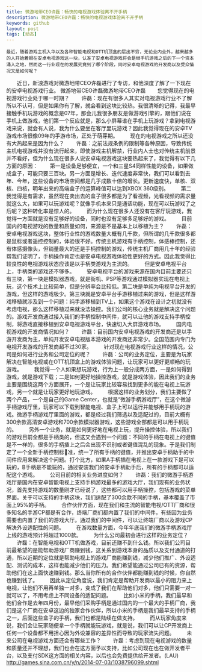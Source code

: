```yaml
---
title: 微游地带CEO许磊：畅快的电视游戏体验离不开手柄
description: 微游地带CEO许磊：畅快的电视游戏体验离不开手柄
keywords: github
layout: post
tags: [动态]
---
```


	最近，随着游戏主机入华以及各种智能电视和OTT机顶盒的层出不穷，无论业内业外，越来越多的人开始着眼在安卓电视游戏这一块，认准了安卓电视游戏将会是继手机游戏之后的下一个资本涌入之地，然而这一行业现在的发展究竟到了哪个阶段，同时安卓电视游戏的开发商以及受众情况又是如何呢？
　　近日，新浪游戏对微游地带CEO许磊进行了专访，和他深度了解了一下现在的安卓电视游戏行业。
微游地带CEO许磊微游地带CEO许磊
　　您觉得现在的电视游戏行业处于哪一时期？
　　许磊：现在有很多人其实对电视游戏行业不了解所以不认可，但是如果你有了解，就会看到这块比较热。我很清晰的记得，我最早接触手机玩游戏的概念是07年，那会儿我很多朋友是做游戏引擎的，跟他们说在手机上做游戏，他们第一个反应就是，那么小屏幕谁在手机上玩游戏？拿到电视游戏来说，就会有人说，我为什么要坐在客厅里玩游戏？因此我觉得现在的安卓TV游戏市场很像09年的手游市场，正处于萌芽期。
　　现在的电视游戏之所以还没有大热起来是因为什么？
　　许磊：之前法规条例的限制等各种原因，导致传统主机电视游戏并没有流行起来，即使游戏主机解禁，行业内人士也对传统主机前景并不看好，但为什么现在很多人说安卓电视游戏这块要热起来了，我觉得有以下几方面的原因：
　　第一是设备足够便宜，一个和三星S4同样性能的设备，如果做成盒子，可能只要三百块。另一方面是增长、迭代速度非常快，我们可以看到去年、今年，这些设备的市场空间都是几乎成数十倍的增长。更新速度快，单核、双核、四核，明年出来的高端盒子的运算峰值可以达到XBOX 360级别。
　　第二我觉得是有需求，虽然现在卖出去的盒子很多都是为了看视频，光看视频的需求量就这么大，如果可以玩游戏呢？就像手机本来只是通话功能，现在可以玩游戏了之后呢？这种转化率是惊人的。
　　而为什么现在很多人还没有在客厅玩游戏，我觉得一方面就是没有足够好的设备，同时也没有足够多足够好的游戏。
　　目前国内的电视游戏的数量和质量如何，来源是不是基本上以移植为主？
　　许磊：安卓电视游戏这块，整体行业性的游戏数量大概有几千款，但所谓的几千款很多都是鼠标或者遥控控制的，体验很不好。传统主机游戏有手柄控制，体感棒控制，还有体感摄像头，但销量最大的还是手柄控制的游戏，传统主机厂商用几十年的经验帮我们证明了，手柄操作肯定也是安卓电视游戏体验性更好的方式。因此我觉得比较良性的电视游戏状态应该是以手柄类游戏为主流的。
　　但是安卓电视平台上，手柄类的游戏还不够多。
　　安卓电视平台的游戏来源在国内目前主要还只有三块，第一块是模拟器游戏，就是街机、PSP等游戏通过模拟器实现在电视上玩，这个技术上比较简单，但是分辨率会比较低。第二块是单纯为电视平台开发的游戏，但这样的游戏极少。第三块就是安卓平台手游移植过来的游戏，但是这样游戏移植就涉及到一个问题：纯手游移植到TV上，如果这个游戏在设计之初就没有考虑电视，那么这样移植过来就没法操控。我们公司的核心业务就是解决这个问题的。游戏开发商通过接入我们的手柄控制中间件，就可以让他的游戏支持手柄控制，将游戏直接移植到安卓电视游戏平台，快速切入大屏游戏市场。
　　国内电视游戏的开发商情况如何？
　　许磊：目前国内安卓电视游戏的开发商还是以手游开发商为主，单纯开发安卓电视版本游戏的开发商还非常少。全国范围内专门为电视开发游戏的开发商超不过30家。
　　针对现在电视游戏行业这样的情况，公司是如何进行业务和公司定位的呢？
　　许磊：公司的业务定位，主要是为玩家解决在智能电视或在OTT机顶盒上的游戏体验问题，让玩家可以更好更顺畅的玩游戏。
　　我觉得一个人如果想玩游戏，行为上一般分成两方面，一是如何得到游戏，就是游戏下载；二是如何更好地操控游戏，就是游戏体验，因此我们的业务主要是围绕这两个方面展开，一个是让玩家比较容易找到更多的能在电视上玩游戏，另一个就是让玩家更好地玩游戏。
　　根据这样的业务划分，我们主要做了两个产品，一个是自己的Game Center，也就是“微游手柄游戏厅”，在这个微游手柄游戏厅里，玩家可以下载到智能电视、盒子上可以运行并能够用手柄玩的游戏。微游手柄游戏厅里面的游戏，都是经过我们筛选以及适配过的，目前大概有300余款高清安卓游戏和700余款模拟器游戏，这些游戏全部都是可以用手柄玩的。
　　另外一个业务，就是如何更好地在电视上玩，提升操控体验，所以我们的游戏目前全都是手柄类的，但这又会遇到一个问题：不同的手柄在电视上的键值是不一样的，很多的手柄插上之后会出现不识别或者键值混乱的现象。于是我们制定了一个全新手柄控制标准，统一了所有手柄的键值，并推出安卓手柄助手的中间件应用来解决这个问题。打个比方，如果A手柄插在电视上在一款游戏下是可以玩的，B手柄是不能玩的，通过安装我们的安卓手柄助手后，所有的手柄都可以适配这个游戏。
　　公司目前的相关业务进度如何？
　　许磊：我们的微游手柄游戏厅是国内在安卓智能电视上支持手柄游戏最多的游戏大厅，我们现有的业务状况，首先支持游戏的数量刚才已经说了，这些都可以用手柄操控，包括游戏的菜单界面。关于可以支持的手柄这块，我们适配了300余款不同的手柄，基本覆盖了市面上95%的手柄。 
　　合作伙伴方面，现在我们和主流的智能电视/OTT厂商和很多知名的手游CP都是有合作，终端厂商们都内置了我们的中间件，有些因为业务需要也内置了我们的游戏大厅。通过我们的中间件，可以让终端厂商以及游戏CP解决外设适配性的问题。
　　在游戏数量方面，今年年底我们的微游手柄游戏厅上线的游戏预计将超过1000款。
　　为什么公司最初会进行这样的业务定位？
　　许磊：在智能电视和OTT机做游戏，目前还赚不到什么钱。所以我们公司目前最希望的是能帮助游戏厂商赚到钱，这关系到游戏本身的品质以及支付通道的打通，所以近期的定位就是帮助电视上的游戏厂商能赚到钱，减少他们推广、外设适配、测试的成本，这样也能减少他们的压力。我们希望能通过公司已有的资源，帮助他们在这上面快速赚到钱。那么当你所有的合作伙伴都能赚到钱的时候，你自然也赚到钱了。
　　因此从定位角度说，我们肯定是帮助开发商以最小的阻力来上电视，让他们不用再单独一对多，变成了我们在帮助他们对多，他们只需要一对一就可以了，不用考虑上不同设备的适配问题。
　　比如小米的手柄，我们最早和他们合作是去年四月份，最早他们采购手柄是通过国内的一个最大的手柄厂商，我们是这个厂商在安卓这边的独家合作伙伴，所以小米的手柄是我们最早支持的手柄之一，后面这些盒子的手柄，我们也都是陆续在做支持。
　　而从玩家角度来说，我们会让玩家随便拿一个手柄就能玩游戏，就是说，我们可以让CP开发商上任何一个设备都不用担心因为外设兼容的差异性而导致的玩家流失问题。
　　未来公司在电视游戏方面还会有哪些工作？
　　许磊：考虑到现在电视游戏的数量和质量还并不理想，我们也会在这方面予以支持，比如公司现在也在做开发者平台，以及支付SDK这方面的相关内容，以后也会免费提供给开发者。(LAU)
　<a href="http://games.sina.com.cn/y/n/2014-07-03/1038796099.shtml">http://games.sina.com.cn/y/n/2014-07-03/1038796099.shtml</a>
